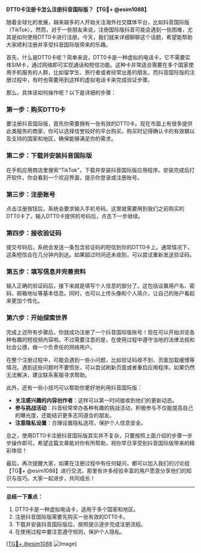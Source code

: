 **DTT0卡注册卡怎么注册抖音国际版？【TG💪+ @esim1088】**

随着全球化的发展，越来越多的人开始关注海外社交媒体平台，比如抖音国际版（TikTok）。然而，对于一些朋友来说，注册国际版抖音可能会遇到一些困难，尤其是如何使用DTT0卡进行注册。今天，我们就来详细聊聊这个话题，希望能帮助大家顺利注册并享受抖音国际版带来的乐趣。

首先，什么是DTT0卡呢？简单来说，DTT0卡是一种虚拟的电话卡，它不需要实体SIM卡，通过网络即可实现通话和短信功能。这种卡非常适合需要在多个国家使用手机服务的人群，比如留学生、旅行者或者经常出差的朋友。而抖音国际版的注册过程中，有时也需要用到这样的虚拟电话卡来完成验证步骤。

那么，具体该如何操作呢？以下是详细的步骤：

### **第一步：购买DTT0卡**
要注册抖音国际版，首先你需要拥有一张有效的DTT0卡。现在市面上有很多提供此类服务的商家，你可以选择信誉较好的平台购买。购买时记得确认卡的有效期以及支持的国家和地区，确保能够满足你的需求。

### **第二步：下载并安装抖音国际版**
在手机应用商店里搜索“TikTok”，下载并安装抖音国际版应用程序。安装完成后打开软件，你会看到一个欢迎界面，提示你登录或注册账号。

### **第三步：注册账号**
点击注册按钮后，系统会要求输入手机号码。这里就需要用到我们之前购买的DTT0卡了。输入DTT0卡提供的号码后，点击下一步继续。

### **第四步：接收验证码**
提交号码后，系统会发送一条包含验证码的短信到你的DTT0卡上。通常情况下，这条短信会在几分钟内到达。如果超过时间还未收到，可以尝试重新发送验证码。

### **第五步：填写信息并完善资料**
输入正确的验证码后，接下来就是填写个人信息的部分了。这包括设置用户名、密码、邮箱地址等基本信息。同时，也可以上传头像和个人简介，让自己的账户看起来更加个性化。

### **第六步：开始探索世界**
完成上述所有步骤后，你就成功注册了一个抖音国际版账号！现在可以开始浏览各种有趣的短视频内容啦。不过需要注意的是，在使用过程中遵守当地的法律法规和社会公德，做一个负责任的网络用户。

在整个注册过程中，可能会遇到一些小问题，比如验证码收不到、页面加载缓慢等情况。遇到这些问题时不要慌张，可以尝试刷新页面或者重启应用程序。如果仍然无法解决，建议联系客服寻求帮助。

此外，还有一些小技巧可以帮助你更好地利用抖音国际版：
- **关注感兴趣的内容创作者**：这样可以第一时间接收到他们的更新动态。
- **参与挑战活动**：抖音经常举办各种有趣的挑战活动，积极参与不仅能提高自己的曝光度，还能结识更多志同道合的朋友。
- **注意隐私设置**：合理设置隐私选项，保护个人信息安全。

总之，使用DTT0卡注册抖音国际版其实并不复杂，只要按照上面介绍的步骤一步步操作即可。希望这篇文章能对你有所帮助，祝你早日享受到抖音国际版带来的精彩体验！

最后，再次提醒大家，如果在注册过程中有任何疑问，都可以加入我们的讨论组【TG💪+ @esim1088】进行交流，那里有许多经验丰富的用户愿意分享他们的知识与技巧。大家一起进步，共同成长！

---

**总结一下重点：**
1. DTT0卡是一种虚拟电话卡，适用于多个国家和地区。
2. 注册抖音国际版需要先购买一张有效的DTT0卡。
3. 下载并安装抖音国际版后，按照提示逐步完成注册流程。
4. 在使用过程中要注意遵守规则，保护个人隐私。

[[TG💪+ @esim1088](https://t.me/s/esim1088) ![Image](https://i.postimg.cc/4NQfJmqS/Snipaste-2025-05-13-00-14-12.png)]